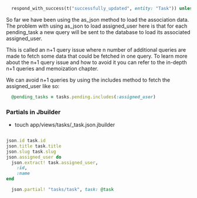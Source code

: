 ```ruby
  respond_with_success(t("successfully_updated", entity: "Task")) unless params.key?(:quiet)
```


So far we have been using the as_json method to load the association data. The problem with using as_json to load assigned_user here is that for each pending_task a new query will be sent to the database to load its associated assigned_user.

This is called an n+1 query issue where n number of additional queries are made to fetch some data that could be fetched in one query. To learn more about the n+1 query issue and how to avoid it you can refer to the in-depth n+1 queries and memoization chapter.

We can avoid n+1 queries by using the includes method to fetch the assigned_user like so:

```ruby
  @pending_tasks = tasks.pending.includes(:assigned_user)
```

### Partials in Jbuilder
- touch app/views/tasks/_task.json.jbuilder

```ruby

json.id task.id
json.title task.title
json.slug task.slug
json.assigned_user do
  json.extract! task.assigned_user,
    :id,
    :name
end

  json.partial! "tasks/task", task: @task
```
